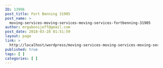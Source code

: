 ```yaml
---
ID: 13996
post_title: Fort Benning 31905
post_name: >
  moving-services-moving-services-moving-services-fortbenning-31905
author: mrgabonijeff@gmail.com
post_date: 2018-03-28 01:51:59
layout: page
link: >
  http://localhost/wordpress/moving-services-moving-services-moving-services-fortbenning-31905/
published: true
tags: [ ]
categories: [ ]
---
```

